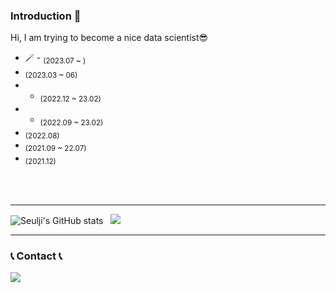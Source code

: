 <div align="left">
    
### Introduction :raised_hands:
Hi, I am trying to become a nice data scientist😎

- 🪄  -  <sub>(2023.07 ~ )</sub>
-  <sub>(2023.03 ~ 06)</sub>
-  -  <sub>(2022.12 ~ 23.02)</sub>
- -  <sub>(2022.09 ~ 23.02)</sub>
-  <sub>(2022.08)</sub>
-  <sub>(2021.09 ~ 22.07)</sub>
-  <sub>(2021.12)</sub>

<br/><br/>

---

<div align="left">

![Seulji's GitHub stats](https://github-readme-stats.vercel.app/api?username=SeuljiMoon&show_icons=true&theme=radical)  &nbsp; <img src="https://github-readme-stats.vercel.app/api/top-langs/?username=SeuljiMoon&layout=compact&theme=dark&hide=html,css"/></a> 

---

<div align="left">
    
### 📞 Contact 📞
<div style="display:flex; flex-direction:row;">
    <a href="seuljimoon98@gmail.com">
        <img src="https://img.shields.io/badge/Gmail-EA4335?style=for-the-badge&logo=Gmail&logoColor=white"> 
    </a>
</div><br>
